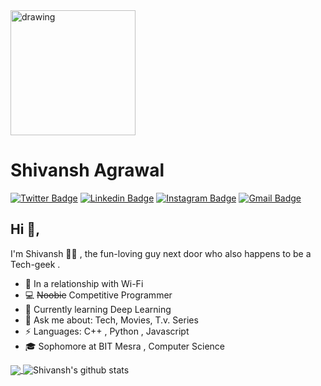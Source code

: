 <img src="https://octodex.github.com/images/octocat-de-los-muertos.jpg" alt="drawing" width="200" />

# Shivansh Agrawal
[![Twitter Badge](https://img.shields.io/badge/-@coastaldemigod-1ca0f1?style=flat-square&labelColor=1ca0f1&logo=twitter&logoColor=white&link=https://twitter.com/coastaldemigod)](https://twitter.com/coastaldemigod) [![Linkedin Badge](https://img.shields.io/badge/-shivansh-blue?style=flat-square&logo=Linkedin&logoColor=white&link=https://www.linkedin.com/in/shivansh-agrawal-a501a6199/)](https://www.linkedin.com/in/shivansh-agrawal-a501a6199/) [![Instagram Badge](https://img.shields.io/badge/-@shiv.a.n.sh-f2003c?style=flat-square&labelColor=f2003c&logo=instagram&logoColor=fff&link=https://instagram.com/shiv.a.n.sh)](https://instagram.com/shiv.a.n.sh/)
[![Gmail Badge](https://img.shields.io/badge/-coastaldemigod@gmail.com-c14438?style=flat-square&logo=Gmail&logoColor=white&link=mailto:coastaldemigod@gmail.com)](mailto:coastaldemigod@gmail.com)

## Hi 👋, 
I'm Shivansh  👨‍💻 , the fun-loving guy next door who also happens to be a Tech-geek . 
 
 - 🧠 In a relationship with Wi-Fi 
- 💻 ~~Noobie~~ Competitive Programmer 
- 🌱 Currently learning Deep Learning
- 💬 Ask me about: Tech, Movies, T.v. Series
- ⚡ Languages: C++ , Python , Javascript
- 🎓 Sophomore at BIT Mesra , Computer Science

<a href="https://github.com/coastaldemigod">
  <img align="center" src="https://github-readme-stats.vercel.app/api/top-langs/?username=coastaldemigod&theme=dark&hide_langs_below=1" />
</a>

 <img align="center" src="https://github-readme-stats.vercel.app/api?username=coastaldemigod&theme=radical&show_icons=true" alt="Shivansh's github stats" />
<!--
### Hi there 👋
**coastaldemigod/coastaldemigod** is a ✨ _special_ ✨ repository because its `README.md` (this file) appears on your GitHub profile.

Here are some ideas to get you started:

- 🔭 I’m currently working on ...
- 🌱 I’m currently learning ...
- 👯 I’m looking to collaborate on ...
- 🤔 I’m looking for help with ...
- 💬 Ask me about ...
- 📫 How to reach me: ...
- 😄 Pronouns: ...
- ⚡ Fun fact: ...
-->
